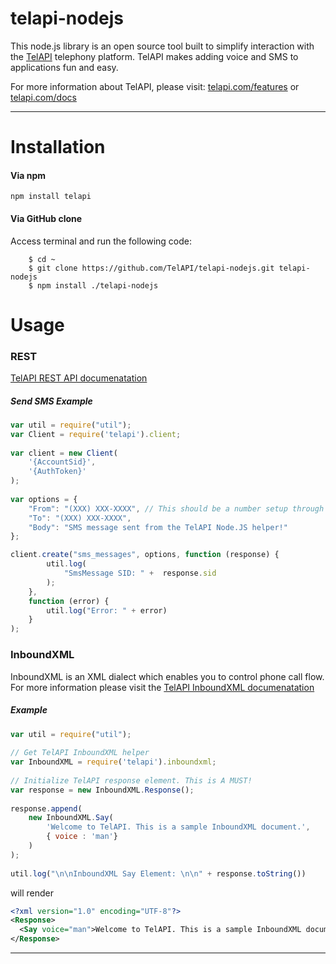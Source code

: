 telapi-nodejs
==========

This node.js library is an open source tool built to simplify interaction with the [TelAPI](http://telapi.com) telephony platform. TelAPI makes adding voice and SMS to applications fun and easy.

For more information about TelAPI, please visit:  [telapi.com/features](http://www.telapi.com/features) or [telapi.com/docs](http://www.telapi.com/docs)

---

Installation
============


#### Via npm
    
    npm install telapi

#### Via GitHub clone

Access terminal and run the following code:
```shell	
	$ cd ~
	$ git clone https://github.com/TelAPI/telapi-nodejs.git telapi-nodejs
    $ npm install ./telapi-nodejs
```

Usage
======

### REST

[TelAPI REST API documenatation](http://www.telapi.com/docs/api/rest/) 

##### Send SMS Example

```js
var util = require("util");
var Client = require('telapi').client;
 
var client = new Client(
    '{AccountSid}', 
    '{AuthToken}'
);
 
var options = {
    "From": "(XXX) XXX-XXXX", // This should be a number setup through your TelAPI account
    "To": "(XXX) XXX-XXXX",
    "Body": "SMS message sent from the TelAPI Node.JS helper!"
};

client.create("sms_messages", options, function (response) {
        util.log(
            "SmsMessage SID: " +  response.sid
        );
    },
    function (error) {
        util.log("Error: " + error)
    }
); 
```

### InboundXML

InboundXML is an XML dialect which enables you to control phone call flow. For more information please visit the [TelAPI InboundXML documenatation](http://www.telapi.com/docs/api/inboundxml/)

##### <Say> Example

```js
var util = require("util");
 
// Get TelAPI InboundXML helper
var InboundXML = require('telapi').inboundxml;
 
// Initialize TelAPI response element. This is A MUST!
var response = new InboundXML.Response();
 
response.append(
    new InboundXML.Say(
        'Welcome to TelAPI. This is a sample InboundXML document.',
        { voice : 'man'}
    )
);
 
util.log("\n\nInboundXML Say Element: \n\n" + response.toString()) 
```

will render

```xml
<?xml version="1.0" encoding="UTF-8"?>
<Response>
  <Say voice="man">Welcome to TelAPI. This is a sample InboundXML document.</Say>
</Response>
```

---
